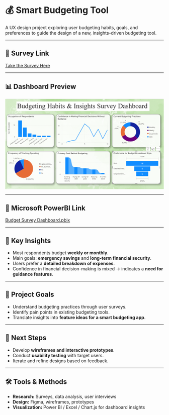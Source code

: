 # 💰 Smart Budgeting Tool

A UX design project exploring user budgeting habits, goals, and preferences to guide the design of a new, insights-driven budgeting tool.

---

## 🔗 Survey Link
[Take the Survey Here](https://docs.google.com/forms/d/1Acqvi0jdeANOncpnD3p4W3QH-wixfGH-Hk8Qagd6trE/edit?usp=drivesdk)

---
## 📊 Dashboard Preview
![Dashboard Preview](dashboard.png.png)

---

## 🔗 Microsoft PowerBI Link
[Budget Survey Dashboard.pbix](https://github.com/sanjanamaila/smart-budgeting-tool/blob/main/Budget%20Survey%20Dashboard.pbix)



---

## 📝 Key Insights
- Most respondents budget **weekly or monthly**.  
- Main goals: **emergency savings** and **long-term financial security**.  
- Users prefer a **detailed breakdown of expenses**.  
- Confidence in financial decision-making is mixed → indicates a **need for guidance features**.

---

## 🎯 Project Goals
- Understand budgeting practices through user surveys.  
- Identify pain points in existing budgeting tools.  
- Translate insights into **feature ideas for a smart budgeting app**.

---

## 🚀 Next Steps
- Develop **wireframes and interactive prototypes**.  
- Conduct **usability testing** with target users.  
- Iterate and refine designs based on feedback.


---

## 🛠️ Tools & Methods
- **Research:** Surveys, data analysis, user interviews  
- **Design:** Figma, wireframes, prototypes  
- **Visualization:** Power BI / Excel / Chart.js for dashboard insights

